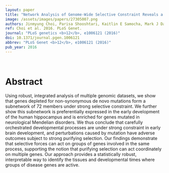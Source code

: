 ```yaml
---
layout: paper
title: "Network Analysis of Genome-Wide Selective Constraint Reveals a Gene Network Active in Early Fetal Brain Intolerant of Mutation."
image: /assets/images/papers/27305007.png
authors: Jinmyung Choi, Parisa Shooshtari, Kaitlin E Samocha, Mark J Daly, Chris Cotsapas
ref: Choi et al. 2016. PLoS Genet.
journal: "PLoS genetics <b>12</b>, e1006121 (2016)"
doi: 10.1371/journal.pgen.1006121
abbrev: "PLoS Genet <b>12</b>, e1006121 (2016)"
pub_year: 2016
---
```


<br />
<div data-badge-popover="right" data-badge-type="donut" data-pmid="27305007" data-hide-no-mentions="true" class="altmetric-embed"></div>

# Abstract

Using robust, integrated analysis of multiple genomic datasets, we show that genes depleted for non-synonymous de novo mutations form a subnetwork of 72 members under strong selective constraint. We further show this subnetwork is preferentially expressed in the early development of the human hippocampus and is enriched for genes mutated in neurological Mendelian disorders. We thus conclude that carefully orchestrated developmental processes are under strong constraint in early brain development, and perturbations caused by mutation have adverse outcomes subject to strong purifying selection. Our findings demonstrate that selective forces can act on groups of genes involved in the same process, supporting the notion that purifying selection can act coordinately on multiple genes. Our approach provides a statistically robust, interpretable way to identify the tissues and developmental times where groups of disease genes are active.

